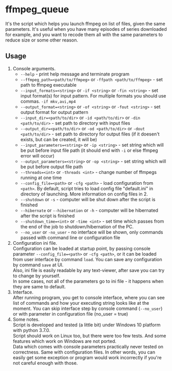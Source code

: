 # ffmpeg_queue

It's the script which helps you launch ffmpeg on list of files, given the same parameters. It's useful when you have many episodes of series downloaded for example, and you want to recode them all with the same parameters to reduce size or some other reason.  

## Usage

1. Console arguments.  
    * `--help` - print help message and terminate program  
    * `--ffmpeg_path=<path/to/ffmpeg>` or `-ffpath <path/to/ffmpeg>` - set path to ffmpeg executable  
    * `--input_formats=<string>` or `-if <string>` or `-fin <string>` - set input format(s) for input pattern. For multiple formats you should use commas. `-if mkv,avi,mp4`  
    * `--output_format=<string>` or `-of <string>` or `-fout <string>` - set output format for output pattern  
    * `--input_dir=<path/to/dir>` or `-id <path/to/dir>` or `-din <path/to/dir>` - set path to directory with input files  
    * `--output_dir=<path/to/dir>` or `-od <path/to/dir>` or `-dout <path/to/dir>` - set path to directory for output files (if it doesen't exists, but can be created, it will be)  
    * `--input_parameters=<string>` or `-ip <string>` - set string which will be put before input file path  (it should end with `-i` or else ffmpeg error will occur)  
    * `--output_parameters=<string>` or `-op <string>` - set string which will be put before output file path  
    * `--threads=<int>` or `-threads <int>` - change number of ffmpegs running at one time  
    * `--config_file=<path>` or `-cfg <path>` - load configuration from `<path>`. By default, script tries to  load config file "default.ini" in directory of launching. More information on config files in 2.  
    * `--shutdown` or `-s` - computer will be shut down after the script is finished  
    * `--hibernate` or `--hibernation` or `-h` - computer will be hibernated after the script is finished  
    * `--shutdown_time=<int>` or `-time <int>` - set time which passes from the end of the job to  shutdown/hibernation of the PC.  
    * `--no_user` or `-no_user` - no interface will be shown, only commands passed with command line or configuration file  
2. Configuration ini file.  
    Configuration can be loaded at startup point, by passing console parameter `--config_file=<path>` or `-cfg <path>`, or it can be loaded from user interface by command `load`. You can save any configuration by command `save` at UI.  
    Also, ini file is easily readable by any text-viewer, after save you can try to change by yourself.  
    In some cases, not all of the parameters go to ini file - it happens when they are same to default.  
3. Interface.  
    After running program, you get to console interface, where you can see list of commands and how your executing string looks like at the moment. You can skip interface step by console command (`--no_user`) or with parameter in configuration file (no_user = true)  
4. Some notes.  
    Script is developed and tested (a little bit) under Windows 10 platform with python 3.7.0.  
    Script should work on Linux too, but there were too few tests. And some features which work on Windows are not ported.  
    Data which comes with console parameters practically never tested on correctness. Same with configuration files. In other words, you can easily get some exception or program would work incorrectly if you're not careful enough with those.
